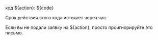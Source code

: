 код ${action}: ${code}

Срок действия этого кода истекает через час.

Если вы не подали заявку на ${action}, просто проигнорируйте это письмо.

